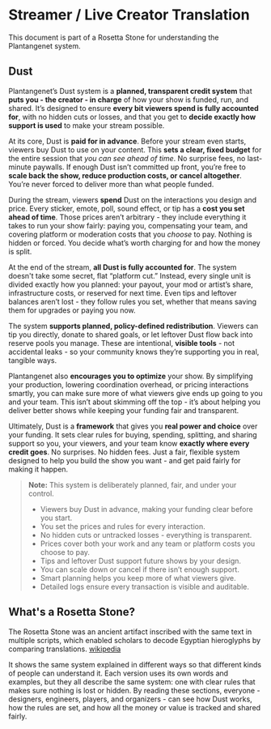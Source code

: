 # Streamer / Live Creator Translation

This document is part of a Rosetta Stone for understanding the Plantangenet system.

## Dust

Plantangenet’s Dust system is a **planned, transparent credit system** that **puts you - the creator - in charge** of how your show is funded, run, and shared. It’s designed to ensure **every bit viewers spend is fully accounted for**, with no hidden cuts or losses, and that you get to **decide exactly how support is used** to make your stream possible.

At its core, Dust is **paid for in advance**. Before your stream even starts, viewers buy Dust to use on your content. This **sets a clear, fixed budget** for the entire session that *you can see ahead of time*. No surprise fees, no last-minute paywalls. If enough Dust isn’t committed up front, you’re free to **scale back the show, reduce production costs, or cancel altogether**. You’re never forced to deliver more than what people funded.

During the stream, viewers **spend** Dust on the interactions you design and price. Every sticker, emote, poll, sound effect, or tip has a **cost you set ahead of time**. Those prices aren’t arbitrary - they include everything it takes to run your show fairly: paying you, compensating your team, and covering platform or moderation costs that you *choose* to pay. Nothing is hidden or forced. You decide what’s worth charging for and how the money is split.

At the end of the stream, **all Dust is fully accounted for**. The system doesn't take some secret, flat “platform cut.” Instead, every single unit is divided exactly how you planned: your payout, your mod or artist’s share, infrastructure costs, or reserved for next time. Even tips and leftover balances aren’t lost - they follow rules you set, whether that means saving them for upgrades or paying you now.

The system **supports planned, policy-defined redistribution**. Viewers can tip you directly, donate to shared goals, or let leftover Dust flow back into reserve pools you manage. These are intentional, **visible tools** - not accidental leaks - so your community knows they’re supporting you in real, tangible ways.

Plantangenet also **encourages you to optimize** your show. By simplifying your production, lowering coordination overhead, or pricing interactions smartly, you can make sure more of what viewers give ends up going to you and your team. This isn’t about skimming off the top - it’s about helping you deliver better shows while keeping your funding fair and transparent.

Ultimately, Dust is a **framework** that gives you **real power and choice** over your funding. It sets clear rules for buying, spending, splitting, and sharing support so you, your viewers, and your team know **exactly where every credit goes**. No surprises. No hidden fees. Just a fair, flexible system designed to help you build the show you want - and get paid fairly for making it happen.

> **Note:**
> This system is deliberately planned, fair, and under your control.
>
> * Viewers buy Dust in advance, making your funding clear before you start.
> * You set the prices and rules for every interaction.
> * No hidden cuts or untracked losses - everything is transparent.
> * Prices cover both your work and any team or platform costs you choose to pay.
> * Tips and leftover Dust support future shows by your design.
> * You can scale down or cancel if there isn’t enough support.
> * Smart planning helps you keep more of what viewers give.
> * Detailed logs ensure every transaction is visible and auditable.

## What's a Rosetta Stone?

The Rosetta Stone was an ancient artifact inscribed with the same text in multiple scripts, which enabled scholars to decode Egyptian hieroglyphs by comparing translations. [wikipedia](https://en.wikipedia.org/wiki/Rosetta_Stone)

It shows the same system explained in different ways so that different kinds of people can understand it. Each version uses its own words and examples, but they all describe the same system: one with clear rules that makes sure nothing is lost or hidden. By reading these sections, everyone - designers, engineers, players, and organizers - can see how Dust works, how the rules are set, and how all the money or value is tracked and shared fairly.
